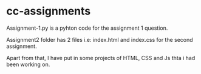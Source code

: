 # cc-assignments

Assignment-1.py is a pyhton code for the assignment 1 question.

Assignment2 folder has 2 files i.e: index.html and index.css for the second assignment.

Apart from that, I have put in some projects of HTML, CSS and Js thta i had been working on.
